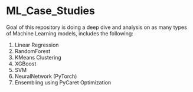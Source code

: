 # ML_Case_Studies

Goal of this repository is doing a deep dive and analysis on as many types of Machine Learning models, includes the following:
1. Linear Regression
2. RandomForest
3. KMeans Clustering
4. XGBoost
5. SVM
6. NeuralNetwork (PyTorch)
7. Ensembling using PyCaret Optimization
